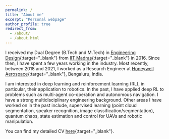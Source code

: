 ```yaml
---
permalink: /
title: "About me"
excerpt: "Personal webpage"
author_profile: true
redirect_from: 
  - /about/
  - /about.html
---
```


I received my Dual Degree (B.Tech and M.Tech) in [Engineering Design](https://ed.iitm.ac.in){:target="_blank"} from [IIT Madras](https://www.iitm.ac.in/){:target="_blank"} in 2016. Since then, I have spent a few years working in the industry. Most recently, between 2018 and 2021, I worked as a Research Engineer at [Honeywell Aerospace](https://aerospace.honeywell.com){:target="_blank"}, Bengaluru, India.

I am interested in deep learning and reinforcement learning (RL), in particular, their application to robotics. In the past, I have applied deep RL to problems such as multi-agent co-operation and autonomous navigation. I have a strong multidisciplinary engineering background. Other areas I have worked on in the past include, supervised learning (point cloud segmentation, speaker recognition, image classification/segmentation), quantum chaos, state estimation and control for UAVs and robotic manipulation.

You can find my detailed CV [here](https://adi3e08.github.io/files/cv.pdf){:target="_blank"}.
